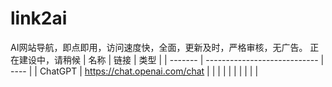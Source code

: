 # link2ai

AI网站导航，即点即用，访问速度快，全面，更新及时，严格审核，无广告。
正在建设中，请稍候
| 名称    | 链接                         | 类型 |
| ------- | ---------------------------- | ---- |
| ChatGPT | https://chat.openai.com/chat |      |
|         |                              |      |
|         |                              |      |

